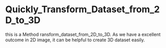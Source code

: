 # Quickly_Transform_Dataset_from_2D_to_3D
this is a Method ransform_dataset_from_2D_to_3D. As we have a excellent outcome in 2D image, it can be helpful to create 3D dataset easily.
